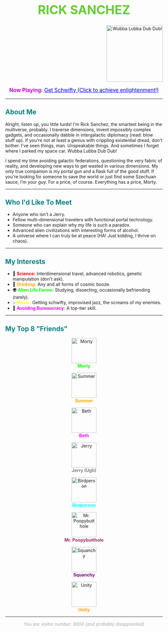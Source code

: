 <h1 style="color: #66cc33; text-align: center; font-size: 2.8em;">RICK SANCHEZ</h1>

<div style="text-align: right;"> <img src="https://i.imgur.com/example-rick-profile-pic.png" alt="Wubba Lubba Dub Dub!" width="180" height="180">
</div>
<p style="text-align: center; font-size: 1.2em; color: #cc00cc;">
  <b>Now Playing:</b> <a href="https://www.youtube.com/watch?v=R9S3r4gYQ5I" target="_blank" style="color:#0000ff;">Get Schwifty (Click to achieve enlightenment!)</a>
</p>

---

<h2 style="color: #008080;">About Me</h2>
<p>
  Alright, listen up, you little turds! I'm Rick Sanchez, the smartest being in the multiverse, probably. I traverse dimensions, invent impossibly complex gadgets, and occasionally dabble in intergalactic diplomacy (read: blow stuff up). If you're not at least a genius with crippling existential dread, don't bother. I've seen things, man. Unspeakable things. And sometimes I forget where I parked my space car. Wubba Lubba Dub Dub!
</p>
<p>
  I spend my time avoiding galactic federations, questioning the very fabric of reality, and developing new ways to get wasted in various dimensions. My only true companion is my portal gun and a flask full of the good stuff. If you're looking for someone to save the world or just find some Szechuan sauce, I'm your guy. For a price, of course. Everything has a price, Morty.
</p>

---

<h2 style="color: #008080;">Who I'd Like To Meet</h2>
<ul>
  <li>Anyone who isn't a Jerry.</li>
  <li>Fellow multi-dimensional travelers with functional portal technology.</li>
  <li>Someone who can explain why my life is such a paradox.</li>
  <li>Advanced alien civilizations with interesting forms of alcohol.</li>
  <li>A universe where I can truly be at peace (HA! Just kidding, I thrive on chaos).</li>
</ul>

---

<h2 style="color: #008080;">My Interests</h2>
<ul>
  <li>🔬 <b style="color: #ff0000;">Science:</b> Interdimensional travel, advanced robotics, genetic manipulation (don't ask).</li>
  <li>🍺 <b style="color: #ffa500;">Drinking:</b> Any and all forms of cosmic booze.</li>
  <li>👽 <b style="color: #00ff00;">Alien Life Forms:</b> Studying, dissecting, occasionally befriending (rarely).</li>
  <li>🎶 <b style="color: #ffff00;">Music:</b> Getting schwifty, improvised jazz, the screams of my enemies.</li>
  <li>🚫 <b style="color: #ff00ff;">Avoiding Bureaucracy:</b> A top-tier skill.</li>
</ul>

---

<h2 style="color: #008080;">My Top 8 "Friends"</h2>
<div>
  <p style="text-align: center;">
    <img src="https://media.giphy.com/media/v1.Y2lkPTc5MGI3NjExYjBjY3g4OWs5c3Axb3pnZTNjM2xwbHM3YWF2dnlxa3NlbDM3NGp0aSZlcD12MV9naWZzX3NlYXJjaCZjdD1n/QYRjw6Jz0jyr1AnPW9/giphy.gif" alt="Morty" width="80" height="80"><br>
    <b style="color: #00ff00;">Morty</b>
  </p>
  <p style="text-align: center;">
    <img src="https://i.imgur.com/example-summer.png" alt="Summer" width="80" height="80"><br>
    <b style="color: #ffa500;">Summer</b>
  </p>
  <p style="text-align: center;">
    <img src="https://i.imgur.com/example-beth.png" alt="Beth" width="80" height="80"><br>
    <b style="color: #ff00ff;">Beth</b>
  </p>
  <p style="text-align: center;">
    <img src="https://i.imgur.com/example-jerry.png" alt="Jerry" width="80" height="80"><br>
    <b style="color: #808080;">Jerry (Ugh)</b>
  </p>
  <p style="text-align: center;">
    <img src="https://i.imgur.com/example-birdperson.png" alt="Birdperson" width="80" height="80"><br>
    <b style="color: #00ffff;">Birdperson</b>
  </p>
  <p style="text-align: center;">
    <img src="https://i.imgur.com/example-mr-poopybutthole.png" alt="Mr. Poopybutthole" width="80" height="80"><br>
    <b style="color: #993366;">Mr. Poopybutthole</b>
  </p>
  <p style="text-align: center;">
    <img src="https://i.imgur.com/example-squanchy.png" alt="Squanchy" width="80" height="80"><br>
    <b style="color: #800080;">Squanchy</b>
  </p>
  <p style="text-align: center;">
    <img src="https://i.imgur.com/example-unity.png" alt="Unity" width="80" height="80"><br>
    <b style="color: #ff9900;">Unity</b>
  </p>
</div>

---

<p style="text-align: center; font-style: italic; color: #a9a9a9;">
  You are visitor number: <span>9000</span> (and probably disappointed)
</p>
